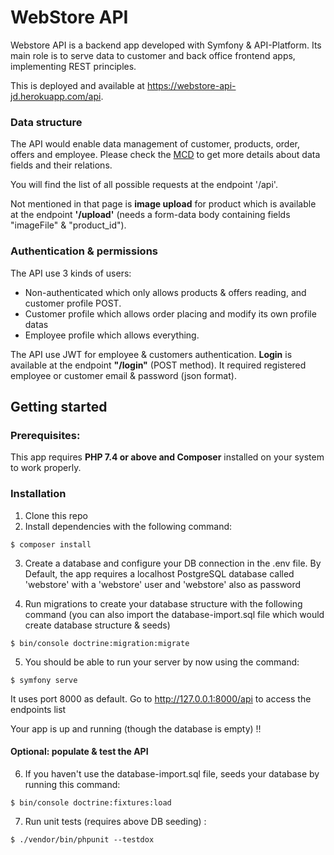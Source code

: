  # WebStore API
 
Webstore API is a backend app developed with Symfony & API-Platform. Its main role is to 
serve data to customer and back office frontend apps, implementing REST principles.

This is deployed and available at https://webstore-api-jd.herokuapp.com/api.

### Data structure
The API would enable data management of customer, products, order, offers and employee.
Please check the [MCD](doc/MCD/webstore-api.svg) to get more details about data fields 
and their relations.

You will find the list of all possible requests at the endpoint '/api'.

Not mentioned in that page is **image upload** for product which is available at the 
endpoint **'/upload'** 
(needs a form-data body containing fields "imageFile" & "product_id").  


### Authentication & permissions

The API use 3 kinds of users:
- Non-authenticated which only allows products & offers reading, and customer profile 
  POST.  
- Customer profile which allows order placing and modify its own profile datas
- Employee profile which allows everything.

The API use JWT for employee & customers authentication. **Login** is available at the 
endpoint **"/login"** (POST method). It required registered employee or customer 
email & password (json format).   

## Getting started

### Prerequisites:
This app requires **PHP 7.4 or above and Composer** installed on your system to 
work properly.

### Installation
1. Clone this repo
2. Install dependencies with the following command:
```
$ composer install
```
3. Create a database and configure your DB connection in the .env file. By Default, the 
   app requires a localhost PostgreSQL database called 'webstore' with a 'webstore' 
   user and 'webstore' also as password

4. Run migrations to create your database structure with the following command (you can 
   also import the database-import.sql file which would create database structure & seeds)
```
$ bin/console doctrine:migration:migrate
```

5. You should be able to run your server by now using the command:
```
$ symfony serve
```
It uses port 8000 as default. Go to http://127.0.0.1:8000/api to access the endpoints list

Your app is up and running (though the database is empty) !!

#### Optional: populate & test the API

6. If you haven't use the database-import.sql file, seeds your database by running 
   this command:
```
$ bin/console doctrine:fixtures:load
```

7. Run unit tests (requires above DB seeding) :
```
$ ./vendor/bin/phpunit --testdox
```



